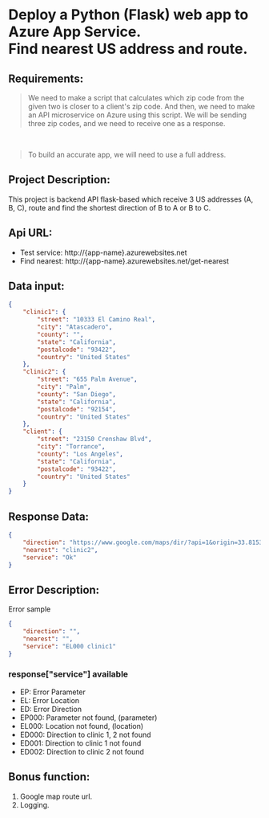 # Deploy a Python (Flask) web app to Azure App Service.<br/>Find nearest US address and route.

## Requirements:
> We need to make a script that calculates which zip code from the given two is closer to a client's zip code. And then, we need to make an API microservice on Azure using this script. We will be sending three zip codes, and we need to receive one as a response.
</br>

> To build an accurate app, we will need to use a full address.

## Project Description:
This project is backend API flask-based which receive 3 US addresses (A, B, C), route and find the shortest direction of B to A or B to C.

## Api URL:
+ Test service: http://{app-name}.azurewebsites.net
+ Find nearest: http://{app-name}.azurewebsites.net/get-nearest

## Data input:
```json
{
    "clinic1": {
        "street": "10333 El Camino Real",
        "city": "Atascadero",
        "county": "",
        "state": "California",
        "postalcode": "93422",
        "country": "United States"
    },
    "clinic2": {
        "street": "655 Palm Avenue",
        "city": "Palm",
        "county": "San Diego",
        "state": "California",
        "postalcode": "92154",
        "country": "United States"
    },
    "client": {
        "street": "23150 Crenshaw Blvd",
        "city": "Torrance",
        "county": "Los Angeles",
        "state": "California",
        "postalcode": "93422",
        "country": "United States"
    }
}
```

## Response Data:
```json
{
    "direction": "https://www.google.com/maps/dir/?api=1&origin=33.815394895155954,-118.327932&destination=32.5839179,-117.0915437",
    "nearest": "clinic2",
    "service": "Ok"
}
```

## Error Description:
Error sample
```json
{
    "direction": "",
    "nearest": "",
    "service": "EL000 clinic1"
}
```
### response["service"] available
+ EP: Error Parameter
+ EL: Error Location
+ ED: Error Direction
+ EP000: Parameter not found, (parameter)
+ EL000: Location not found, (location)
+ ED000: Direction to clinic 1, 2 not found
+ ED001: Direction to clinic 1 not found
+ ED002: Direction to clinic 2 not found

## Bonus function:
1. Google map route url.
2. Logging.

